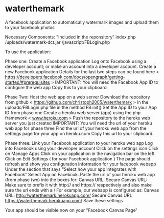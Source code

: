 waterthemark
============

A facebook application to automatically watermark images and upload them to your facebook photos

Necessary Components: "Included in the reponsitory"
index.php
/uploads/watermark-dct.jar
/javascript/FBLogin.php


To use the application:

Phase one: Create a Facebook application
  Log onto Facebook using a developer account; or make an account into a developer account.
  Create a new Facebook application
    Details for the last two steps can be found here < https://developers.facebook.com/docs/opengraph/getting-started/#prerequisites >
IMPORTANT: You will need the Facebook App ID to configure the web app
  Copy this to your clipboard

Phase Two: Host the web app on a web server 
  Download the repository from github < https://github.com/christoph2005/waterthemark >
  In the uploads/FBLogin.php file in the method FB.init() Set the App ID to your App ID from phase one
  Create a heroku web server (app) using the php framework < www.heroku.com >
  Push the repository to the heroku web server you just created
IMPORTANT: You will need the url of your heroku web app for phase three
  Find the url of your heroku web app from the settings page for your app on heroku.com
    Copy this url to your clipboard.

Phase three: Link your Facebook application to your heroku web app
  Log into Facebook using your developer account
    Click on the settings icon
    Click on Manage Apps
    Click on your application in the navigation bar on the left
    Click on Edit Settings ( for your Facebook application )
      The page should refresh and show you configuration information for your facebook webapp
      Under the section that says "Select how your app integrates with Facebook"
      Select App on Facebook.
      Paste the url of your heroku web app (from phase two) into the boxes for:
        Canvas URL:
        Secure Canvas URL:
      Make sure to prefix it with http:// and https:// respectively and also make sure the url ends with a /
        For example, our webapp is configured as:
          Canvas URL: http://waterthemark.herokuapp.com/
          Secure Canvas URL https://waterthemark.herokuapp.com/
      Save these settings
      
Your app should be visible now on your "Facebook Canvas Page"
          
  
    
